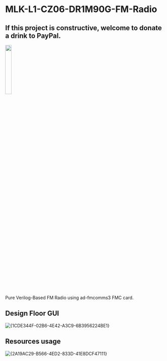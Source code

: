 # MLK-L1-CZ06-DR1M90G-FM-Radio

## If this project is constructive, welcome to donate a drink to PayPal.

<img src="https://github.com/briansune/FPGA-Camera-MIPI-DVP-Verilog/assets/29487339/75ccc568-4f17-48a1-b2af-20211f98896c" style="height:20%; width:20%">

Pure Verilog-Based FM Radio using ad-fmcomms3 FMC card.

## Design Floor GUI

![{1CDE344F-02B6-4E42-A3C9-6B3956224BE1}](https://github.com/user-attachments/assets/260f164d-74df-4f7e-9c56-c206bac64881)

## Resources usage

![{2A19AC29-B566-4ED2-833D-41E8DCF47111}](https://github.com/user-attachments/assets/d2a51e8d-ad36-4751-810b-e0960a879500)

